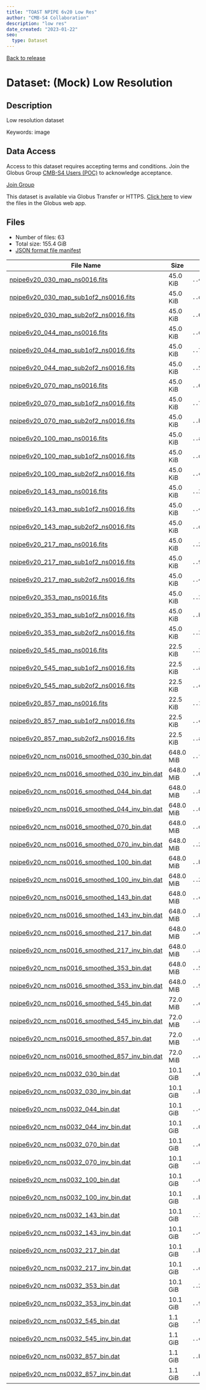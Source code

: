 ```yaml
---
title: "TOAST NPIPE 6v20 Low Res"
author: "CMB-S4 Collaboration"
description: "low res"
date_created: "2023-01-22"
seo:
  type: Dataset
---
```


[Back to release](../#datasets)

# Dataset: (Mock) Low Resolution

## Description

Low resolution dataset

Keywords: image

## Data Access

Access to this dataset requires accepting terms and conditions. Join the Globus Group [CMB-S4 Users (POC)](https://app.globus.org/groups/f6c4ab39-9aa9-11ed-bd74-ff3b77a8cdd3/about) to acknowledge acceptance.

[Join Group](https://app.globus.org/groups/260da91f-3496-11ed-b941-972795fc9504/join)

This dataset is available via Globus Transfer or HTTPS. [Click here](https://app.globus.org/file-manager?origin_id=38f01147-f09e-483d-a552-3866669a846d&origin_path=%2Fdatareleases%2Fnpipe6v20%2Flowres%2F) to view the files in the Globus web app.

## Files

- Number of files: 63
- Total size: 155.4 GiB
- [JSON format file manifest](https://g-456d30.0ed28.75bc.data.globus.org/datareleases/npipe6v20/lowres/manifest.json)

|                                                                                File Name                                                                                 |   Size    |     Hash     |
| ------------------------------------------------------------------------------------------------------------------------------------------------------------------------ | --------- | ------------ |
| [npipe6v20_030_map_ns0016.fits](https://g-456d30.0ed28.75bc.data.globus.org/datareleases/npipe6v20/lowres/npipe6v20_030_map_ns0016.fits)                                 | 45.0 KiB  | `..441a8a8b` |
| [npipe6v20_030_map_sub1of2_ns0016.fits](https://g-456d30.0ed28.75bc.data.globus.org/datareleases/npipe6v20/lowres/npipe6v20_030_map_sub1of2_ns0016.fits)                 | 45.0 KiB  | `..d87f6af6` |
| [npipe6v20_030_map_sub2of2_ns0016.fits](https://g-456d30.0ed28.75bc.data.globus.org/datareleases/npipe6v20/lowres/npipe6v20_030_map_sub2of2_ns0016.fits)                 | 45.0 KiB  | `..607bcd05` |
| [npipe6v20_044_map_ns0016.fits](https://g-456d30.0ed28.75bc.data.globus.org/datareleases/npipe6v20/lowres/npipe6v20_044_map_ns0016.fits)                                 | 45.0 KiB  | `..d4c59997` |
| [npipe6v20_044_map_sub1of2_ns0016.fits](https://g-456d30.0ed28.75bc.data.globus.org/datareleases/npipe6v20/lowres/npipe6v20_044_map_sub1of2_ns0016.fits)                 | 45.0 KiB  | `..7be56969` |
| [npipe6v20_044_map_sub2of2_ns0016.fits](https://g-456d30.0ed28.75bc.data.globus.org/datareleases/npipe6v20/lowres/npipe6v20_044_map_sub2of2_ns0016.fits)                 | 45.0 KiB  | `..57f6a1ff` |
| [npipe6v20_070_map_ns0016.fits](https://g-456d30.0ed28.75bc.data.globus.org/datareleases/npipe6v20/lowres/npipe6v20_070_map_ns0016.fits)                                 | 45.0 KiB  | `..63c4b45a` |
| [npipe6v20_070_map_sub1of2_ns0016.fits](https://g-456d30.0ed28.75bc.data.globus.org/datareleases/npipe6v20/lowres/npipe6v20_070_map_sub1of2_ns0016.fits)                 | 45.0 KiB  | `..7dc48fea` |
| [npipe6v20_070_map_sub2of2_ns0016.fits](https://g-456d30.0ed28.75bc.data.globus.org/datareleases/npipe6v20/lowres/npipe6v20_070_map_sub2of2_ns0016.fits)                 | 45.0 KiB  | `..befc7c01` |
| [npipe6v20_100_map_ns0016.fits](https://g-456d30.0ed28.75bc.data.globus.org/datareleases/npipe6v20/lowres/npipe6v20_100_map_ns0016.fits)                                 | 45.0 KiB  | `..a7691b8c` |
| [npipe6v20_100_map_sub1of2_ns0016.fits](https://g-456d30.0ed28.75bc.data.globus.org/datareleases/npipe6v20/lowres/npipe6v20_100_map_sub1of2_ns0016.fits)                 | 45.0 KiB  | `..de784bdf` |
| [npipe6v20_100_map_sub2of2_ns0016.fits](https://g-456d30.0ed28.75bc.data.globus.org/datareleases/npipe6v20/lowres/npipe6v20_100_map_sub2of2_ns0016.fits)                 | 45.0 KiB  | `..c113a297` |
| [npipe6v20_143_map_ns0016.fits](https://g-456d30.0ed28.75bc.data.globus.org/datareleases/npipe6v20/lowres/npipe6v20_143_map_ns0016.fits)                                 | 45.0 KiB  | `..3aca958c` |
| [npipe6v20_143_map_sub1of2_ns0016.fits](https://g-456d30.0ed28.75bc.data.globus.org/datareleases/npipe6v20/lowres/npipe6v20_143_map_sub1of2_ns0016.fits)                 | 45.0 KiB  | `..4e1cce59` |
| [npipe6v20_143_map_sub2of2_ns0016.fits](https://g-456d30.0ed28.75bc.data.globus.org/datareleases/npipe6v20/lowres/npipe6v20_143_map_sub2of2_ns0016.fits)                 | 45.0 KiB  | `..d059246c` |
| [npipe6v20_217_map_ns0016.fits](https://g-456d30.0ed28.75bc.data.globus.org/datareleases/npipe6v20/lowres/npipe6v20_217_map_ns0016.fits)                                 | 45.0 KiB  | `..2e00838f` |
| [npipe6v20_217_map_sub1of2_ns0016.fits](https://g-456d30.0ed28.75bc.data.globus.org/datareleases/npipe6v20/lowres/npipe6v20_217_map_sub1of2_ns0016.fits)                 | 45.0 KiB  | `..9a74a2e6` |
| [npipe6v20_217_map_sub2of2_ns0016.fits](https://g-456d30.0ed28.75bc.data.globus.org/datareleases/npipe6v20/lowres/npipe6v20_217_map_sub2of2_ns0016.fits)                 | 45.0 KiB  | `..4cd4bae0` |
| [npipe6v20_353_map_ns0016.fits](https://g-456d30.0ed28.75bc.data.globus.org/datareleases/npipe6v20/lowres/npipe6v20_353_map_ns0016.fits)                                 | 45.0 KiB  | `..39cf55dd` |
| [npipe6v20_353_map_sub1of2_ns0016.fits](https://g-456d30.0ed28.75bc.data.globus.org/datareleases/npipe6v20/lowres/npipe6v20_353_map_sub1of2_ns0016.fits)                 | 45.0 KiB  | `..bf2e86cc` |
| [npipe6v20_353_map_sub2of2_ns0016.fits](https://g-456d30.0ed28.75bc.data.globus.org/datareleases/npipe6v20/lowres/npipe6v20_353_map_sub2of2_ns0016.fits)                 | 45.0 KiB  | `..3dd0075e` |
| [npipe6v20_545_map_ns0016.fits](https://g-456d30.0ed28.75bc.data.globus.org/datareleases/npipe6v20/lowres/npipe6v20_545_map_ns0016.fits)                                 | 22.5 KiB  | `..32dca7e4` |
| [npipe6v20_545_map_sub1of2_ns0016.fits](https://g-456d30.0ed28.75bc.data.globus.org/datareleases/npipe6v20/lowres/npipe6v20_545_map_sub1of2_ns0016.fits)                 | 22.5 KiB  | `..a3dd3a08` |
| [npipe6v20_545_map_sub2of2_ns0016.fits](https://g-456d30.0ed28.75bc.data.globus.org/datareleases/npipe6v20/lowres/npipe6v20_545_map_sub2of2_ns0016.fits)                 | 22.5 KiB  | `..c4eea49f` |
| [npipe6v20_857_map_ns0016.fits](https://g-456d30.0ed28.75bc.data.globus.org/datareleases/npipe6v20/lowres/npipe6v20_857_map_ns0016.fits)                                 | 22.5 KiB  | `..14d845aa` |
| [npipe6v20_857_map_sub1of2_ns0016.fits](https://g-456d30.0ed28.75bc.data.globus.org/datareleases/npipe6v20/lowres/npipe6v20_857_map_sub1of2_ns0016.fits)                 | 22.5 KiB  | `..c78e4b7d` |
| [npipe6v20_857_map_sub2of2_ns0016.fits](https://g-456d30.0ed28.75bc.data.globus.org/datareleases/npipe6v20/lowres/npipe6v20_857_map_sub2of2_ns0016.fits)                 | 22.5 KiB  | `..a55b22d0` |
| [npipe6v20_ncm_ns0016_smoothed_030_bin.dat](https://g-456d30.0ed28.75bc.data.globus.org/datareleases/npipe6v20/lowres/npipe6v20_ncm_ns0016_smoothed_030_bin.dat)         | 648.0 MiB | `..fc5b5885` |
| [npipe6v20_ncm_ns0016_smoothed_030_inv_bin.dat](https://g-456d30.0ed28.75bc.data.globus.org/datareleases/npipe6v20/lowres/npipe6v20_ncm_ns0016_smoothed_030_inv_bin.dat) | 648.0 MiB | `..686c44a2` |
| [npipe6v20_ncm_ns0016_smoothed_044_bin.dat](https://g-456d30.0ed28.75bc.data.globus.org/datareleases/npipe6v20/lowres/npipe6v20_ncm_ns0016_smoothed_044_bin.dat)         | 648.0 MiB | `..8f3f134b` |
| [npipe6v20_ncm_ns0016_smoothed_044_inv_bin.dat](https://g-456d30.0ed28.75bc.data.globus.org/datareleases/npipe6v20/lowres/npipe6v20_ncm_ns0016_smoothed_044_inv_bin.dat) | 648.0 MiB | `..0e9beea3` |
| [npipe6v20_ncm_ns0016_smoothed_070_bin.dat](https://g-456d30.0ed28.75bc.data.globus.org/datareleases/npipe6v20/lowres/npipe6v20_ncm_ns0016_smoothed_070_bin.dat)         | 648.0 MiB | `..dc3ce3e6` |
| [npipe6v20_ncm_ns0016_smoothed_070_inv_bin.dat](https://g-456d30.0ed28.75bc.data.globus.org/datareleases/npipe6v20/lowres/npipe6v20_ncm_ns0016_smoothed_070_inv_bin.dat) | 648.0 MiB | `..2c5f8bff` |
| [npipe6v20_ncm_ns0016_smoothed_100_bin.dat](https://g-456d30.0ed28.75bc.data.globus.org/datareleases/npipe6v20/lowres/npipe6v20_ncm_ns0016_smoothed_100_bin.dat)         | 648.0 MiB | `..b46b3f84` |
| [npipe6v20_ncm_ns0016_smoothed_100_inv_bin.dat](https://g-456d30.0ed28.75bc.data.globus.org/datareleases/npipe6v20/lowres/npipe6v20_ncm_ns0016_smoothed_100_inv_bin.dat) | 648.0 MiB | `..26da940d` |
| [npipe6v20_ncm_ns0016_smoothed_143_bin.dat](https://g-456d30.0ed28.75bc.data.globus.org/datareleases/npipe6v20/lowres/npipe6v20_ncm_ns0016_smoothed_143_bin.dat)         | 648.0 MiB | `..ccab5856` |
| [npipe6v20_ncm_ns0016_smoothed_143_inv_bin.dat](https://g-456d30.0ed28.75bc.data.globus.org/datareleases/npipe6v20/lowres/npipe6v20_ncm_ns0016_smoothed_143_inv_bin.dat) | 648.0 MiB | `..8b466fb9` |
| [npipe6v20_ncm_ns0016_smoothed_217_bin.dat](https://g-456d30.0ed28.75bc.data.globus.org/datareleases/npipe6v20/lowres/npipe6v20_ncm_ns0016_smoothed_217_bin.dat)         | 648.0 MiB | `..edd477db` |
| [npipe6v20_ncm_ns0016_smoothed_217_inv_bin.dat](https://g-456d30.0ed28.75bc.data.globus.org/datareleases/npipe6v20/lowres/npipe6v20_ncm_ns0016_smoothed_217_inv_bin.dat) | 648.0 MiB | `..af464473` |
| [npipe6v20_ncm_ns0016_smoothed_353_bin.dat](https://g-456d30.0ed28.75bc.data.globus.org/datareleases/npipe6v20/lowres/npipe6v20_ncm_ns0016_smoothed_353_bin.dat)         | 648.0 MiB | `..5035dd99` |
| [npipe6v20_ncm_ns0016_smoothed_353_inv_bin.dat](https://g-456d30.0ed28.75bc.data.globus.org/datareleases/npipe6v20/lowres/npipe6v20_ncm_ns0016_smoothed_353_inv_bin.dat) | 648.0 MiB | `..9eb71a8c` |
| [npipe6v20_ncm_ns0016_smoothed_545_bin.dat](https://g-456d30.0ed28.75bc.data.globus.org/datareleases/npipe6v20/lowres/npipe6v20_ncm_ns0016_smoothed_545_bin.dat)         | 72.0 MiB  | `..eb047ce7` |
| [npipe6v20_ncm_ns0016_smoothed_545_inv_bin.dat](https://g-456d30.0ed28.75bc.data.globus.org/datareleases/npipe6v20/lowres/npipe6v20_ncm_ns0016_smoothed_545_inv_bin.dat) | 72.0 MiB  | `..a8df3775` |
| [npipe6v20_ncm_ns0016_smoothed_857_bin.dat](https://g-456d30.0ed28.75bc.data.globus.org/datareleases/npipe6v20/lowres/npipe6v20_ncm_ns0016_smoothed_857_bin.dat)         | 72.0 MiB  | `..de507fd0` |
| [npipe6v20_ncm_ns0016_smoothed_857_inv_bin.dat](https://g-456d30.0ed28.75bc.data.globus.org/datareleases/npipe6v20/lowres/npipe6v20_ncm_ns0016_smoothed_857_inv_bin.dat) | 72.0 MiB  | `..c21e04ad` |
| [npipe6v20_ncm_ns0032_030_bin.dat](https://g-456d30.0ed28.75bc.data.globus.org/datareleases/npipe6v20/lowres/npipe6v20_ncm_ns0032_030_bin.dat)                           | 10.1 GiB  | `..6ded6c3f` |
| [npipe6v20_ncm_ns0032_030_inv_bin.dat](https://g-456d30.0ed28.75bc.data.globus.org/datareleases/npipe6v20/lowres/npipe6v20_ncm_ns0032_030_inv_bin.dat)                   | 10.1 GiB  | `..bcddc41c` |
| [npipe6v20_ncm_ns0032_044_bin.dat](https://g-456d30.0ed28.75bc.data.globus.org/datareleases/npipe6v20/lowres/npipe6v20_ncm_ns0032_044_bin.dat)                           | 10.1 GiB  | `..44e84572` |
| [npipe6v20_ncm_ns0032_044_inv_bin.dat](https://g-456d30.0ed28.75bc.data.globus.org/datareleases/npipe6v20/lowres/npipe6v20_ncm_ns0032_044_inv_bin.dat)                   | 10.1 GiB  | `..04890280` |
| [npipe6v20_ncm_ns0032_070_bin.dat](https://g-456d30.0ed28.75bc.data.globus.org/datareleases/npipe6v20/lowres/npipe6v20_ncm_ns0032_070_bin.dat)                           | 10.1 GiB  | `..eec2107d` |
| [npipe6v20_ncm_ns0032_070_inv_bin.dat](https://g-456d30.0ed28.75bc.data.globus.org/datareleases/npipe6v20/lowres/npipe6v20_ncm_ns0032_070_inv_bin.dat)                   | 10.1 GiB  | `..a165b3b6` |
| [npipe6v20_ncm_ns0032_100_bin.dat](https://g-456d30.0ed28.75bc.data.globus.org/datareleases/npipe6v20/lowres/npipe6v20_ncm_ns0032_100_bin.dat)                           | 10.1 GiB  | `..d9777d5e` |
| [npipe6v20_ncm_ns0032_100_inv_bin.dat](https://g-456d30.0ed28.75bc.data.globus.org/datareleases/npipe6v20/lowres/npipe6v20_ncm_ns0032_100_inv_bin.dat)                   | 10.1 GiB  | `..bcaefa6f` |
| [npipe6v20_ncm_ns0032_143_bin.dat](https://g-456d30.0ed28.75bc.data.globus.org/datareleases/npipe6v20/lowres/npipe6v20_ncm_ns0032_143_bin.dat)                           | 10.1 GiB  | `..18cd883c` |
| [npipe6v20_ncm_ns0032_143_inv_bin.dat](https://g-456d30.0ed28.75bc.data.globus.org/datareleases/npipe6v20/lowres/npipe6v20_ncm_ns0032_143_inv_bin.dat)                   | 10.1 GiB  | `..43e564a5` |
| [npipe6v20_ncm_ns0032_217_bin.dat](https://g-456d30.0ed28.75bc.data.globus.org/datareleases/npipe6v20/lowres/npipe6v20_ncm_ns0032_217_bin.dat)                           | 10.1 GiB  | `..bf2448a9` |
| [npipe6v20_ncm_ns0032_217_inv_bin.dat](https://g-456d30.0ed28.75bc.data.globus.org/datareleases/npipe6v20/lowres/npipe6v20_ncm_ns0032_217_inv_bin.dat)                   | 10.1 GiB  | `..dfba4963` |
| [npipe6v20_ncm_ns0032_353_bin.dat](https://g-456d30.0ed28.75bc.data.globus.org/datareleases/npipe6v20/lowres/npipe6v20_ncm_ns0032_353_bin.dat)                           | 10.1 GiB  | `..2db4f4c2` |
| [npipe6v20_ncm_ns0032_353_inv_bin.dat](https://g-456d30.0ed28.75bc.data.globus.org/datareleases/npipe6v20/lowres/npipe6v20_ncm_ns0032_353_inv_bin.dat)                   | 10.1 GiB  | `..9c38a38e` |
| [npipe6v20_ncm_ns0032_545_bin.dat](https://g-456d30.0ed28.75bc.data.globus.org/datareleases/npipe6v20/lowres/npipe6v20_ncm_ns0032_545_bin.dat)                           | 1.1 GiB   | `..9275a3eb` |
| [npipe6v20_ncm_ns0032_545_inv_bin.dat](https://g-456d30.0ed28.75bc.data.globus.org/datareleases/npipe6v20/lowres/npipe6v20_ncm_ns0032_545_inv_bin.dat)                   | 1.1 GiB   | `..c96102f5` |
| [npipe6v20_ncm_ns0032_857_bin.dat](https://g-456d30.0ed28.75bc.data.globus.org/datareleases/npipe6v20/lowres/npipe6v20_ncm_ns0032_857_bin.dat)                           | 1.1 GiB   | `..b54d6581` |
| [npipe6v20_ncm_ns0032_857_inv_bin.dat](https://g-456d30.0ed28.75bc.data.globus.org/datareleases/npipe6v20/lowres/npipe6v20_ncm_ns0032_857_inv_bin.dat)                   | 1.1 GiB   | `..b7d13c18` |

